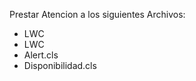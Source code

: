 Prestar Atencion a los siguientes Archivos:

- LWC<Alert>
- LWC<Core Documents>
- Alert.cls
- Disponibilidad.cls
